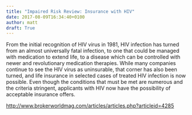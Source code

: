 ```yaml
---
title: "Impaired Risk Review: Insurance with HIV"
date: 2017-08-09T16:34:40+0100
author: matt
draft: True
---
```

From the initial recognition of HIV virus in 1981, HIV infection has turned from an almost universally fatal infection, to one that could be managed with medication to extend life, to a disease which can be controlled with newer and revolutionary medication therapies.  While many companies continue to see the HIV virus as uninsurable, that corner has also been turned, and life insurance in selected cases of treated HIV infection is now possible.  Even though the conditions that must be met are numerous and the criteria stringent, applicants with HIV now have the possibility of acceptable insurance offers.

[ http://www.brokerworldmag.com/articles/articles.php?articleid=4285 ]( http://www.brokerworldmag.com/articles/articles.php?articleid=4285 )

